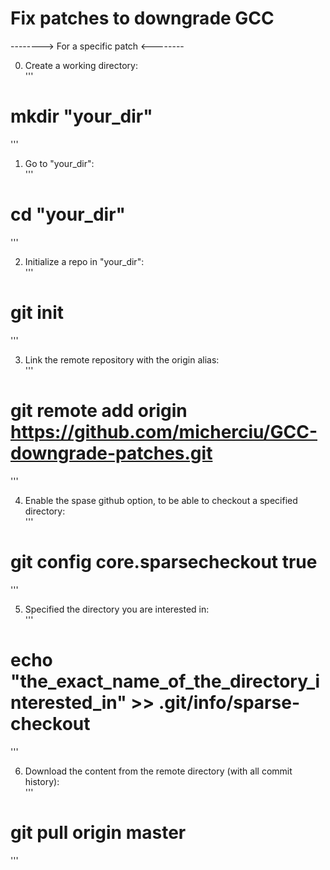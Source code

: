 # Fix patches to downgrade GCC
--------> For a specific patch <--------

0. Create a working directory:  
'''
# mkdir "your_dir"   
'''

1. Go to "your_dir":  
'''
# cd "your_dir"  
'''

2. Initialize a repo in "your_dir":  
'''
# git init  
'''

3. Link the remote repository with the origin alias:\
'''
# git remote add origin https://github.com/micherciu/GCC-downgrade-patches.git
'''

4. Enable the spase github option, to be able to checkout a specified directory:  
'''
# git config core.sparsecheckout true
'''

5. Specified the directory you are interested in:  
'''
# echo "the_exact_name_of_the_directory_interested_in" >> .git/info/sparse-checkout
'''

6. Download the content from the remote directory (with all commit history):  
'''
# git pull origin master
'''